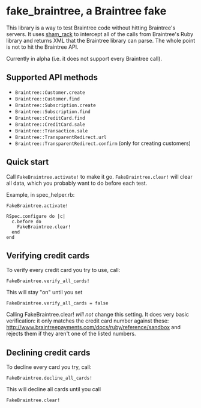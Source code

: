 # fake\_braintree, a Braintree fake

This library is a way to test Braintree code without hitting Braintree's servers.
It uses [sham_rack](https://github.com/mdub/sham_rack) to intercept all of the
calls from Braintree's Ruby library and returns XML that the Braintree library
can parse. The whole point is not to hit the Braintree API.

Currently in alpha (i.e. it does not support every Braintree call).

## Supported API methods

* `Braintree::Customer.create`
* `Braintree::Customer.find`
* `Braintree::Subscription.create`
* `Braintree::Subscription.find`
* `Braintree::CreditCard.find`
* `Braintree::CreditCard.sale`
* `Braintree::Transaction.sale`
* `Braintree::TransparentRedirect.url`
* `Braintree::TransparentRedirect.confirm` (only for creating customers)

## Quick start
Call `FakeBraintree.activate!` to make it go. `FakeBraintree.clear!` will clear
all data, which you probably want to do before each test.

Example, in spec\_helper.rb:

    FakeBraintree.activate!

    RSpec.configure do |c|
      c.before do
        FakeBraintree.clear!
      end
    end

## Verifying credit cards

To verify every credit card you try to use, call:

    FakeBraintree.verify_all_cards!

This will stay "on" until you set

    FakeBraintree.verify_all_cards = false

Calling FakeBraintree.clear! _will not_ change this setting. It does very basic
verification: it only matches the credit card number against these:
http://www.braintreepayments.com/docs/ruby/reference/sandbox and rejects them if
they aren't one of the listed numbers.

## Declining credit cards

To decline every card you try, call:
    
    FakeBraintree.decline_all_cards!
    
This will decline all cards until you call

    FakeBraintree.clear!